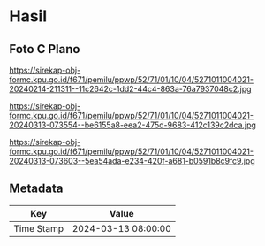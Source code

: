 # Hasil

## Foto C Plano

https://sirekap-obj-formc.kpu.go.id/f671/pemilu/ppwp/52/71/01/10/04/5271011004021-20240214-211311--11c2642c-1dd2-44c4-863a-76a7937048c2.jpg

https://sirekap-obj-formc.kpu.go.id/f671/pemilu/ppwp/52/71/01/10/04/5271011004021-20240313-073554--be6155a8-eea2-475d-9683-412c139c2dca.jpg

https://sirekap-obj-formc.kpu.go.id/f671/pemilu/ppwp/52/71/01/10/04/5271011004021-20240313-073603--5ea54ada-e234-420f-a681-b0591b8c9fc9.jpg


## Metadata

| Key        | Value               |
| ---------- | ------------------- |
| Time Stamp | 2024-03-13 08:00:00 |



